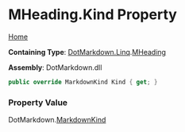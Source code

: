 # MHeading\.Kind Property

[Home](../../../../README.md)

**Containing Type**: [DotMarkdown.Linq](../../README.md)\.[MHeading](../README.md)

**Assembly**: DotMarkdown\.dll

```csharp
public override MarkdownKind Kind { get; }
```

### Property Value

DotMarkdown\.[MarkdownKind](../../../MarkdownKind/README.md)

